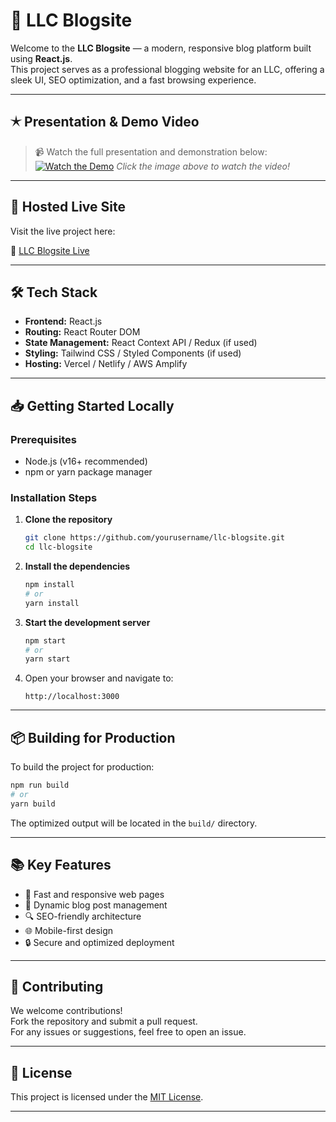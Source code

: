 # 🌟 LLC Blogsite

Welcome to the **LLC Blogsite** — a modern, responsive blog platform built using **React.js**.\
This project serves as a professional blogging website for an LLC, offering a sleek UI, SEO optimization, and a fast browsing experience.

---

## 🟉 Presentation & Demo Video

> 📹 Watch the full presentation and demonstration below:
[![Watch the Demo](https://img.youtube.com/vi/YOUR_VIDEO_ID/maxresdefault.jpg)](https://www.youtube.com/watch?v=YOUR_VIDEO_ID)
*Click the image above to watch the video!*

---

## 🚀 Hosted Live Site

Visit the live project here:

🔗 [LLC Blogsite Live](https://your-hosted-link.com)

---

## 🛠️ Tech Stack

- **Frontend:** React.js
- **Routing:** React Router DOM
- **State Management:** React Context API / Redux (if used)
- **Styling:** Tailwind CSS / Styled Components (if used)
- **Hosting:** Vercel / Netlify / AWS Amplify

---

## 📥 Getting Started Locally

### Prerequisites

- Node.js (v16+ recommended)
- npm or yarn package manager

### Installation Steps

1. **Clone the repository**

   ```bash
   git clone https://github.com/yourusername/llc-blogsite.git
   cd llc-blogsite
   ```

2. **Install the dependencies**

   ```bash
   npm install
   # or
   yarn install
   ```

3. **Start the development server**

   ```bash
   npm start
   # or
   yarn start
   ```

4. Open your browser and navigate to:

   ```
   http://localhost:3000
   ```

---

## 📦 Building for Production

To build the project for production:

```bash
npm run build
# or
yarn build
```

The optimized output will be located in the `build/` directory.

---

## 📚 Key Features

- 🚀 Fast and responsive web pages
- 📄 Dynamic blog post management
- 🔍 SEO-friendly architecture
- 🌐 Mobile-first design
- 🔒 Secure and optimized deployment

---

## 🤝 Contributing

We welcome contributions!\
Fork the repository and submit a pull request.\
For any issues or suggestions, feel free to open an issue.

---

## 📄 License

This project is licensed under the [MIT License](LICENSE).

---

